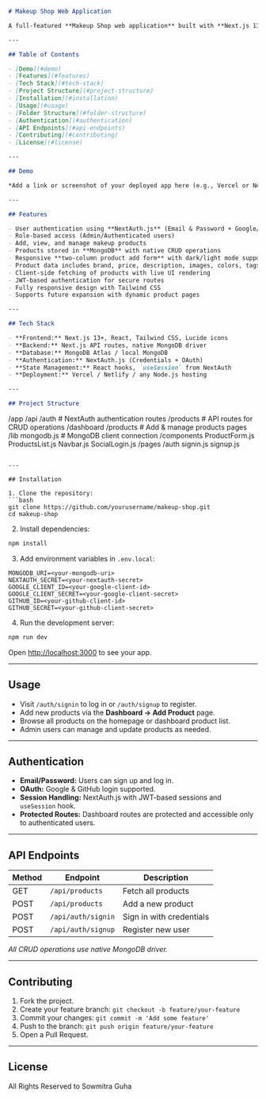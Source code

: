 

```markdown
# Makeup Shop Web Application

A full-featured **Makeup Shop web application** built with **Next.js 13+ (App Router)**, **MongoDB**, and **NextAuth.js** for authentication. The app allows users to browse, add, and manage makeup products with a fully responsive, modern UI and role-based access for authenticated users.

---

## Table of Contents

- [Demo](#demo)  
- [Features](#features)  
- [Tech Stack](#tech-stack)  
- [Project Structure](#project-structure)  
- [Installation](#installation)  
- [Usage](#usage)  
- [Folder Structure](#folder-structure)  
- [Authentication](#authentication)  
- [API Endpoints](#api-endpoints)  
- [Contributing](#contributing)  
- [License](#license)  

---

## Demo

*Add a link or screenshot of your deployed app here (e.g., Vercel or Netlify)*

---

## Features

- User authentication using **NextAuth.js** (Email & Password + Google/GitHub OAuth)
- Role-based access (Admin/Authenticated users)
- Add, view, and manage makeup products
- Products stored in **MongoDB** with native CRUD operations
- Responsive **two-column product add form** with dark/light mode support
- Product data includes brand, price, description, images, colors, tags, and categories
- Client-side fetching of products with live UI rendering
- JWT-based authentication for secure routes
- Fully responsive design with Tailwind CSS
- Supports future expansion with dynamic product pages

---

## Tech Stack

- **Frontend:** Next.js 13+, React, Tailwind CSS, Lucide icons  
- **Backend:** Next.js API routes, native MongoDB driver  
- **Database:** MongoDB Atlas / local MongoDB  
- **Authentication:** NextAuth.js (Credentials + OAuth)  
- **State Management:** React hooks, `useSession` from NextAuth  
- **Deployment:** Vercel / Netlify / any Node.js hosting

---

## Project Structure

```

/app
/api
/auth       # NextAuth authentication routes
/products   # API routes for CRUD operations
/dashboard
/products   # Add & manage products pages
/lib
mongodb.js    # MongoDB client connection
/components
ProductForm.js
ProductsList.js
Navbar.js
SocialLogin.js
/pages
/auth
signin.js
signup.js

````

---

## Installation

1. Clone the repository:
```bash
git clone https://github.com/yourusername/makeup-shop.git
cd makeup-shop
````

2. Install dependencies:

```bash
npm install
```

3. Add environment variables in `.env.local`:

```env
MONGODB_URI=<your-mongodb-uri>
NEXTAUTH_SECRET=<your-nextauth-secret>
GOOGLE_CLIENT_ID=<your-google-client-id>
GOOGLE_CLIENT_SECRET=<your-google-client-secret>
GITHUB_ID=<your-github-client-id>
GITHUB_SECRET=<your-github-client-secret>
```

4. Run the development server:

```bash
npm run dev
```

Open [http://localhost:3000](http://localhost:3000) to see your app.

---

## Usage

* Visit `/auth/signin` to log in or `/auth/signup` to register.
* Add new products via the **Dashboard → Add Product** page.
* Browse all products on the homepage or dashboard product list.
* Admin users can manage and update products as needed.

---

## Authentication

* **Email/Password:** Users can sign up and log in.
* **OAuth:** Google & GitHub login supported.
* **Session Handling:** NextAuth.js with JWT-based sessions and `useSession` hook.
* **Protected Routes:** Dashboard routes are protected and accessible only to authenticated users.

---

## API Endpoints

| Method | Endpoint           | Description              |
| ------ | ------------------ | ------------------------ |
| GET    | `/api/products`    | Fetch all products       |
| POST   | `/api/products`    | Add a new product        |
| POST   | `/api/auth/signin` | Sign in with credentials |
| POST   | `/api/auth/signup` | Register new user        |

*All CRUD operations use native MongoDB driver.*

---

## Contributing

1. Fork the project.
2. Create your feature branch: `git checkout -b feature/your-feature`
3. Commit your changes: `git commit -m 'Add some feature'`
4. Push to the branch: `git push origin feature/your-feature`
5. Open a Pull Request.

---

## License

All Rights Reserved to Sowmitra Guha

```



